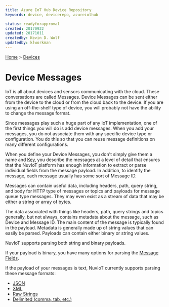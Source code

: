 ```yaml
---
title: Azure IoT Hub Device Repository
keywords: device, devicerepo, azureiothub

status: readyforapproval
created: 20170922
updated: 20171011
createdby: Kevin D. Wolf
updatedby: klworkman
---
```

[Home](../Index.md) > [Devices](Index.md)

# Device Messages

IoT is all about devices and sensors communicating with the cloud.  These conversations are called Messages.  Device Messages can
be sent either from the device to the cloud or from the cloud back to the device.  If you are using an off-the-shelf type of 
device, you will probably not have the ability to change the message format.

Since messages play such a huge part of any IoT implementation, one of the first things you will do is add device messages. 
When you add your messages, you do not associate them with any specific device type or configuration. You do this so that you can
reuse message definitions on many different configurations.

When you define your Device Messages, you don't simply give them a name and [Key](../Topics/Keys.md), you describe the messages at a level of detail that ensures that the NuvIoT platform has enough information to extract or parse individual fields
from the message payload.  In addition, to identify the message, each message usually has some sort of Message ID.

Messages can contain useful data, including headers, path, query string, and body for HTTP type of messages or topics 
and payloads for message queue type messages.  They may even exist as a stream of data that may be either a string or array of 
bytes.

The data associated with things like headers, path, query strings and topics generally, but not always, contains metadata about the 
message, such as Device and Message ID. The main content of the message is typically found in the payload.  Metadata is generally
made up of string values that can easily be parsed. Payloads can contain either binary or string values.

NuvIoT supports parsing both string and binary payloads.

If your payload is binary, you have many options for parsing the [Message Fields](../Messaging/Parsing/ParsingBinaryMessages.md).

If the payload of your messages is text, NuvIoT currently supports parsing these message formats:

* [JSON](../Messaging/Parsing/ParsingJsonMessage.md)
* [XML](../Messaging/Parsing/ParsingXmlMessage.md)
* [Raw Strings](../Messaging/Parsing/ParsingStringMessage.md)
* [Delimited (comma, tab, etc.)](../Messaging/Parsing/ParsingDelimitedMessage.md)



  

